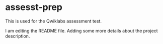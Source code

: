 # assesst-prep
This is used for the Qwiklabs assessment test. 

I am editing the README file. Adding some more details about the project description.
